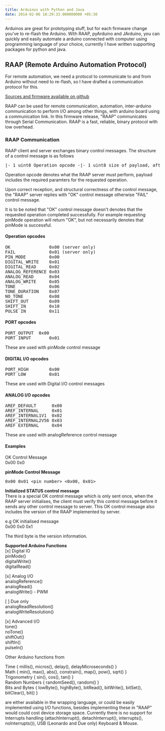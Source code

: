 ```yaml
---
title: Arduinos with Python and Java
date: 2014-02-06 18:29:33.000000000 +05:30
---
```

Arduinos are great for prototyping stuff, but for each firmware change you've to re-flash the Arduino. With RAAP, pyArduino and JArduino, you can quickly and easily automate a arduino connected with computer using programming language of your choice, currently I have written supporting packages for python and java.

## RAAP (Remote Arduino Automation Protocol)
For remote automation, we need a protocol to communicate to and from Arduino without need to re-flash, so I have drafted a communication protocol for this.

<a href="https://github.com/linuxexp/RAAP">Sources and firmware available on github</a>

RAAP can be used for remote communication, automation, inter-arduino communication to perform I/O among other things, with arduino board using a communication link. In this firmware release, "RAAP" communicates through Serial Communication. RAAP is a fast, reliable, binary protocol with low overhead.</p>

### RAAP Communication
<p>RAAP client and server exchanges binary control messages. The structure of a control message is as follows</p>

<pre>
|- 1 uint8 Operation opcode -|- 1 uint8 size of payload, after this header -|- arbitrary long payload -|
</pre>

<p>Operation opcode denotes what the RAAP server must perform, payload includes the required paramters for the requested operation.</p>
<p>Upon correct reception, and structural correctness of the control message, the "RAAP" server replies with "OK" control message otherwise "FAIL" control message. 

It is to be noted that "OK" control message doesn't denotes that the requested operation completed successfully. For example requesting pinMode operation will return "OK", but not necessarily denotes that pinMode is successful.</p>

#### Operation opcodes

<pre>
OK               0x00 (server only)
FAIL             0x01 (server only)
PIN_MODE         0x00 
DIGITAL_WRITE    0x01
DIGITAL_READ     0x02
ANALOG_REFERENCE 0x03
ANALOG_READ      0x04
ANALOG_WRITE     0x05
TONE             0x06
TONE_DURATION    0x07
NO_TONE          0x08
SHIFT_OUT        0x09
SHIFT_IN         0x10
PULSE_IN         0x11
</pre>

#### PORT opcodes

<pre>
PORT_OUTPUT	 0x00
PORT_INPUT       0x01
</pre>

These are used with pinMode control message

#### DIGITAL I/O opcodes

<pre>
PORT_HIGH        0x00
PORT_LOW         0x01
</pre>

These are used with Digital I/O control messages

#### ANALOG I/O opcodes

<pre>
AREF_DEFAULT      0x00
AREF_INTERNAL     0x01
AREF_INTERNAL1V1  0x02
AREF_INTERNAL2V56 0x03
AREF_EXTERNAL     0x04
</pre>

These are used with analogReference control message

#### Examples
OK Control Message<br />
0x00 0x0</p>
<p><strong>pinMode Control Message</strong></p>
<pre>0x00 0x01 &lt;pin_number&gt; &lt;0x00, 0x01&gt;</pre>
<p><strong>Initialized STATUS control message</strong><br />
There is a special OK control message which is only sent once, when the RAAP server initialises, the client must verify this control message before it sends any other control message to server. This OK control message also includes the version of the RAAP implemented by server.</p>
<p>e.g OK initialised message<br />
0x00 0x0 0x1</p>
<p>The third byte is the version information.</p>
<p><strong>Supported Arduino Functions</strong><br />
[x] Digital IO<br />
pinMode()<br />
digitalWrite()<br />
digitalRead()</p>
<p>[x] Analog I/O<br />
analogReference()<br />
analogRead()<br />
analogWrite() - PWM</p>
<p>[ ] Due only<br />
analogReadResolution()<br />
analogWriteResolution()</p>
<p>[x] Advanced I/O<br />
tone()<br />
noTone()<br />
shiftOut()<br />
shiftIn()<br />
pulseIn()</p>
<p>Other Arduino functions from</p>
<p>Time { millis(), micros(), delay(), delayMicroseconds() }<br />
Math { min(), max(), abs(), constrain(), map(), pow(), sqrt() }<br />
Trigonometry { sin(), cos(), tan() }<br />
Random Numbers { randomSeed(), random() }<br />
Bits and Bytes { lowByte(), highByte(), bitRead(), bitWrite(), bitSet(), bitClear(), bit() }</p>
<p>are either available in the wrapping language, or could be easily implemented using I/O functions, besides implementing these in "RAAP" would could cost device storage space. Currently there is no support for Interrupts handling (attachInterrupt(), detachInterrupt(), interrupts(), noInterrupts()), USB (Leonardo and Due only) Keyboard &amp; Mouse.</p>
